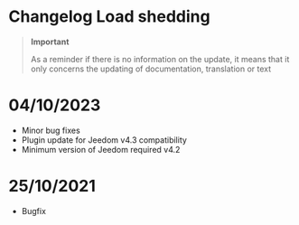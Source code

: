 # Changelog Load shedding

>**Important**
>
>As a reminder if there is no information on the update, it means that it only concerns the updating of documentation, translation or text

# 04/10/2023

- Minor bug fixes
- Plugin update for Jeedom v4.3 compatibility
- Minimum version of Jeedom required v4.2

# 25/10/2021

- Bugfix

